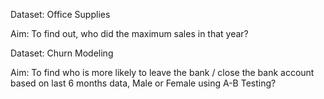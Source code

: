 Dataset: Office Supplies

Aim: To find out, who did the maximum sales in that year?


Dataset: Churn Modeling

Aim: To find who is more likely to leave the bank / close the bank account based on last 6 months data, Male or Female using A-B Testing?
